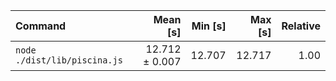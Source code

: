 | Command | Mean [s] | Min [s] | Max [s] | Relative |
|:---|---:|---:|---:|---:|
| `node ./dist/lib/piscina.js` | 12.712 ± 0.007 | 12.707 | 12.717 | 1.00 |

